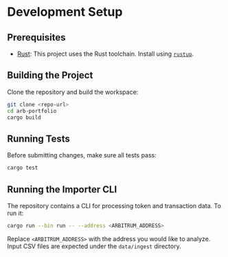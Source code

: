 # Development Setup

## Prerequisites

- [Rust](https://www.rust-lang.org/): This project uses the Rust toolchain. Install using [`rustup`](https://rustup.rs/).

## Building the Project

Clone the repository and build the workspace:

```bash
git clone <repo-url>
cd arb-portfolio
cargo build
```

## Running Tests

Before submitting changes, make sure all tests pass:

```bash
cargo test
```

## Running the Importer CLI

The repository contains a CLI for processing token and transaction data. To run it:

```bash
cargo run --bin run -- --address <ARBITRUM_ADDRESS>
```

Replace `<ARBITRUM_ADDRESS>` with the address you would like to analyze. Input CSV files are expected under the `data/ingest` directory.
